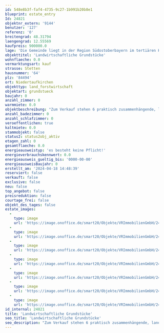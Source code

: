 ```yaml
---
id: 548e8b3f-faf4-4735-9c27-1b991b20b8e1
blueprint: estate_entry
Id: 24821
objektnr_extern: '9144'
benutzer: '127'
referenz: '0'
breitengrad: 48.31794
laengengrad: 12.55569
kaufpreis: 900000.0
lage: 'Die Gemeinde liegt in der Region Südostoberbayern im tertiären Hügelland zwischen den Talniederungen von Rott und Isen rund fünf Kilometer südlich von Neumarkt-Sankt Veit und zwölf Kilometer nördlich der Kreisstadt Mühldorf. Durch das ländlich geprägte Gemeindegebiet verläuft in Nord-Süd-Richtung die Bundesstraße 299'
objekttitel: 'Landwirtschaftliche Grundstücke'
wohnflaeche: 0.0
vermarktungsart: kauf
strasse: Stetten
hausnummer: '64'
plz: '84494'
ort: Niedertaufkirchen
objekttyp: land_forstwirtschaft
objektart: grundstueck
baujahr: 0
anzahl_zimmer: 0
warmmiete: 0.0
objektbeschreibung: "Zum Verkauf stehen 6 praktisch zusammenhängende, landwirtschaftliche Grundstücke mit einer Fläche von insgesamt 60.123 m². \r\n\r\nEs handelt sich hier um 3 Wiesen und drei Ackergrundstücke. Die Ertragsmesszahl beträgt insgesamt 34.517 m².\r\n\r\nDie Grundstücke sind noch bis zum 30.09.2025 verpachtet.\r\n\r\nBitte haben Sie Verständnis, dass nur Anfragen mit vollständiger Adresse, Telefonnummer und E-Mailadresse bearbeitet werden können. \r\n\r\nUnsere Beratungsleistung ist für Sie bis zum Abschluss eines Vertrages kostenfrei.\r\nDas Objekt wird für den Käufer provisionspflichtig direkt vom Verkäufer exklusiv über uns angeboten. Die Vermittlungsprovision beträgt 3,57 % inkl. der gesetzlichen Mehrwertsteuer.\r\nAlle weiteren Kosten des Kaufs, wie die vergleichsweise noch niedrige Grunderwerbssteuer (3,5 %) und Notar- und Gerichtskosten (etwa 1,5 %) sind ebenfalls vom Käufer zu bezahlen."
anzahl_badezimmer: 0
anzahl_schlafzimmer: 0
veroeffentlichen: true
kaltmiete: 0.0
stammobjekt: false
status2: status2obj_aktiv
etagen_zahl: 0
gesamtflaeche: 0.0
energieausweistyp: 'es besteht keine Pflicht!'
energieverbrauchskennwert: 0.0
energieausweis_gueltig_bis: '0000-00-00'
energieausweisBaujahr: 0
erstellt_am: '2024-04-18 14:48:39'
reserviert: false
verkauft: false
exclusive: false
neu: false
top_angebot: false
preisreduktion: false
courtage_frei: false
objekt_des_tages: false
estate_images:
  -
    type: image
    url: 'https://image.onoffice.de/smart20/Objekte/VRImmobilienGmbH/24821/7229c246-9289-42bc-a388-d55af955446d.jpg'
  -
    type: image
    url: 'https://image.onoffice.de/smart20/Objekte/VRImmobilienGmbH/24821/d8b10451-2dd1-4704-a815-6999072e0c18.jpg'
  -
    type: image
    url: 'https://image.onoffice.de/smart20/Objekte/VRImmobilienGmbH/24821/8270db85-4857-416a-8931-bfb6aa56f4e2.jpg'
  -
    type: image
    url: 'https://image.onoffice.de/smart20/Objekte/VRImmobilienGmbH/24821/1a1cd350-7ca5-4f31-95ad-daa74d34522a.jpg'
  -
    type: image
    url: 'https://image.onoffice.de/smart20/Objekte/VRImmobilienGmbH/24821/199251ab-e91f-476e-9a1b-1e34c60ecbde.jpg'
  -
    type: image
    url: 'https://image.onoffice.de/smart20/Objekte/VRImmobilienGmbH/24821/1de6cc93-d814-428c-a0db-d54a4560ca85.jpg'
  -
    type: image
    url: 'https://image.onoffice.de/smart20/Objekte/VRImmobilienGmbH/24821/b5b2e7fb-a771-4391-a0c1-ff1c3ece11b7.jpg'
id_internal: 24821
title: 'Landwirtschaftliche Grundstücke'
seo_title: 'Landwirtschaftliche Grundstücke'
seo_description: "Zum Verkauf stehen 6 praktisch zusammenhängende, landwirtschaftliche Grundstücke mit einer Fläche von insgesamt 60.123 m². \r\n\r\nEs handelt sich hier um 3 Wie"
---
```

